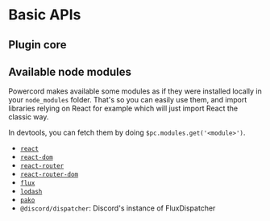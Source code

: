 <!--
  Copyright (c) 2020-2021 aetheryx & Cynthia K. Rey
  This work is licensed under a Creative Commons Attribution-NoDerivatives 4.0 International License.
  https://creativecommons.org/licenses/by-nd/4.0
-->

# Basic APIs
## Plugin core
<!-- todo: write stuff -->

## Available node modules
Powercord makes available some modules as if they were installed locally in your `node_modules` folder. That's so
you can easily use them, and import libraries relying on React for example which will just import React the classic
way.

In devtools, you can fetch them by doing `$pc.modules.get('<module>')`.

 - [`react`](https://npm.im/react)
 - [`react-dom`](https://npm.im/react-dom)
 - [`react-router`](https://npm.im/react-router)
 - [`react-router-dom`](https://npm.im/react-router-dom)
 - [`flux`](https://npm.im/flux)
 - [`lodash`](https://npm.im/lodash)
 - [`pako`](https://npm.im/pako)
 - `@discord/dispatcher`: Discord's instance of FluxDispatcher
